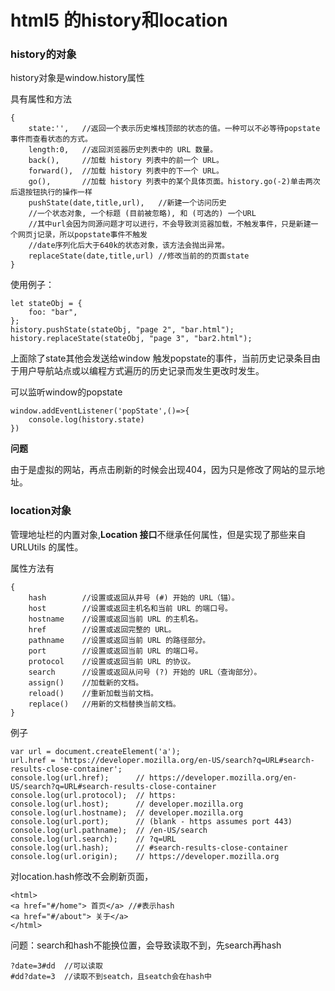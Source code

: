 # html5 的history和location

### history的对象

history对象是window.history属性

具有属性和方法

```
{
	state:'',   //返回一个表示历史堆栈顶部的状态的值。一种可以不必等待popstate 事件而查看状态的方式。
	length:0,	//返回浏览器历史列表中的 URL 数量。
    back(),		//加载 history 列表中的前一个 URL。
    forward(),	//加载 history 列表中的下一个 URL。
    go(),	 	//加载 history 列表中的某个具体页面。history.go(-2)单击两次后退按钮执行的操作一样
    pushState(date,title,url),	 //新建一个访问历史
    //一个状态对象, 一个标题 (目前被忽略), 和 (可选的) 一个URL
    //其中url会因为同源问题才可以进行，不会导致浏览器加载，不触发事件，只是新建一个网页j记录，所以popstate事件不触发
    //date序列化后大于640k的状态对象，该方法会抛出异常。
    replaceState(date,title,url) //修改当前的的页面state
}
```

使用例子：

```
let stateObj = {
    foo: "bar",
};
history.pushState(stateObj, "page 2", "bar.html");
history.replaceState(stateObj, "page 3", "bar2.html");
```

上面除了state其他会发送给window   触发popstate的事件，当前历史记录条目由于用户导航站点或以编程方式遍历的历史记录而发生更改时发生。

可以监听window的popstate

```
window.addEventListener('popState',()=>{
	console.log(history.state)
})
```

**问题**

由于是虚拟的网站，再点击刷新的时候会出现404，因为只是修改了网站的显示地址。



### location对象

管理地址栏的内置对象,**Location 接口**不继承任何属性，但是实现了那些来自 URLUtils 的属性。

属性方法有

```
{
    hash		//设置或返回从井号 (#) 开始的 URL（锚）。
    host		//设置或返回主机名和当前 URL 的端口号。
    hostname	//设置或返回当前 URL 的主机名。
    href		//设置或返回完整的 URL。
    pathname	//设置或返回当前 URL 的路径部分。
    port		//设置或返回当前 URL 的端口号。
    protocol	//设置或返回当前 URL 的协议。
    search		//设置或返回从问号 (?) 开始的 URL（查询部分）。
    assign()	//加载新的文档。
    reload()	//重新加载当前文档。
    replace()	//用新的文档替换当前文档。
}
```

例子

```
var url = document.createElement('a');
url.href = 'https://developer.mozilla.org/en-US/search?q=URL#search-results-close-container';
console.log(url.href);      // https://developer.mozilla.org/en-US/search?q=URL#search-results-close-container
console.log(url.protocol);  // https:
console.log(url.host);      // developer.mozilla.org
console.log(url.hostname);  // developer.mozilla.org
console.log(url.port);      // (blank - https assumes port 443)
console.log(url.pathname);  // /en-US/search
console.log(url.search);    // ?q=URL
console.log(url.hash);      // #search-results-close-container
console.log(url.origin);    // https://developer.mozilla.org
```

对location.hash修改不会刷新页面，

```
<html>
<a href="#/home"> 首页</a> //#表示hash
<a href="#/about"> 关于</a>
</html>
```

问题：search和hash不能换位置，会导致读取不到，先search再hash

```
?date=3#dd  //可以读取
#dd?date=3  //读取不到seatch，且seatch会在hash中
```

